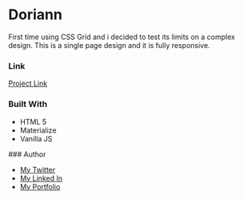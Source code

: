 # Doriann
First time using CSS Grid and i decided to test its limits on a complex design. This is a single page design and it is fully responsive.

### Link
<a href = "https://objective-dubinsky-668e84.netlify.app/"> Project Link </a>

### Built With
<ul>
  <li> HTML 5 </LI>
  <li> Materialize </li>
  <li> Vanilla JS </LI>
 </ul>
 ### Author
 <ul>
  <li><a href = "https://twitter.com/home">My Twitter </a></li>
  <li><a href = "www.linkedin.com/in/salihu-abdulhamid-7bab04183">My Linked In </a></li>
  <li><a href = "https://infallible-pike-a0b433.netlify.app/">My Portfolio</a></li>
  </ul>
